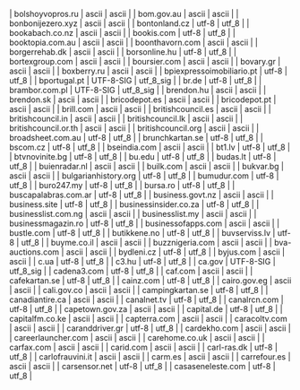 | bolshoyvopros.ru | ascii | ascii |
| bom.gov.au | ascii | ascii |
| bonbonijezero.xyz | ascii | ascii |
| bontonland.cz | utf-8 | utf_8 |
| bookabach.co.nz | ascii | ascii |
| bookis.com | utf-8 | utf_8 |
| booktopia.com.au | ascii | ascii |
| boonthavorn.com | ascii | ascii |
| borgerrehab.dk | ascii | ascii |
| borsonline.hu | utf-8 | utf_8 |
| bortexgroup.com | ascii | ascii |
| boursier.com | ascii | ascii |
| bovary.gr | ascii | ascii |
| boxberry.ru | ascii | ascii |
| bpiexpressoimobiliario.pt | utf-8 | utf_8 |
| bportugal.pt | UTF-8-SIG | utf_8_sig |
| br.de | utf-8 | utf_8 |
| brambor.com.pl | UTF-8-SIG | utf_8_sig |
| brendon.hu | ascii | ascii |
| brendon.sk | ascii | ascii |
| bricodepot.es | ascii | ascii |
| bricodepot.pt | ascii | ascii |
| brill.com | ascii | ascii |
| britishcouncil.es | ascii | ascii |
| britishcouncil.in | ascii | ascii |
| britishcouncil.lk | ascii | ascii |
| britishcouncil.or.th | ascii | ascii |
| britishcouncil.org | ascii | ascii |
| broadsheet.com.au | utf-8 | utf_8 |
| brunchkartan.se | utf-8 | utf_8 |
| bscom.cz | utf-8 | utf_8 |
| bseindia.com | ascii | ascii |
| bt1.lv | utf-8 | utf_8 |
| btvnovinite.bg | utf-8 | utf_8 |
| bu.edu | utf-8 | utf_8 |
| budas.lt | utf-8 | utf_8 |
| buienradar.nl | ascii | ascii |
| builk.com | ascii | ascii |
| bukvar.bg | ascii | ascii |
| bulgarianhistory.org | utf-8 | utf_8 |
| bumudur.com | utf-8 | utf_8 |
| buro247.my | utf-8 | utf_8 |
| bursa.ro | utf-8 | utf_8 |
| buscapalabras.com.ar | utf-8 | utf_8 |
| business.govt.nz | ascii | ascii |
| business.site | utf-8 | utf_8 |
| businessinsider.co.za | utf-8 | utf_8 |
| businesslist.com.ng | ascii | ascii |
| businesslist.my | ascii | ascii |
| businessmagazin.ro | utf-8 | utf_8 |
| businessofapps.com | ascii | ascii |
| bustle.com | utf-8 | utf_8 |
| butikkene.no | utf-8 | utf_8 |
| buvserviss.lv | utf-8 | utf_8 |
| buyme.co.il | ascii | ascii |
| buzznigeria.com | ascii | ascii |
| bva-auctions.com | ascii | ascii |
| bydleni.cz | utf-8 | utf_8 |
| byjus.com | ascii | ascii |
| c.ua | utf-8 | utf_8 |
| c3.hu | utf-8 | utf_8 |
| ca.gov | UTF-8-SIG | utf_8_sig |
| cadena3.com | utf-8 | utf_8 |
| caf.com | ascii | ascii |
| cafekartan.se | utf-8 | utf_8 |
| cainz.com | utf-8 | utf_8 |
| cairo.gov.eg | ascii | ascii |
| cali.gov.co | ascii | ascii |
| campingkartan.se | utf-8 | utf_8 |
| canadiantire.ca | ascii | ascii |
| canalnet.tv | utf-8 | utf_8 |
| canalrcn.com | utf-8 | utf_8 |
| capetown.gov.za | ascii | ascii |
| capital.de | utf-8 | utf_8 |
| capitalfm.co.ke | ascii | ascii |
| capterra.com | ascii | ascii |
| caracoltv.com | ascii | ascii |
| caranddriver.gr | utf-8 | utf_8 |
| cardekho.com | ascii | ascii |
| careerlauncher.com | ascii | ascii |
| carehome.co.uk | ascii | ascii |
| carfax.com | ascii | ascii |
| carid.com | ascii | ascii |
| carl-ras.dk | utf-8 | utf_8 |
| carlofrauvini.it | ascii | ascii |
| carm.es | ascii | ascii |
| carrefour.es | ascii | ascii |
| carsensor.net | utf-8 | utf_8 |
| casaseneleste.com | utf-8 | utf_8 |
